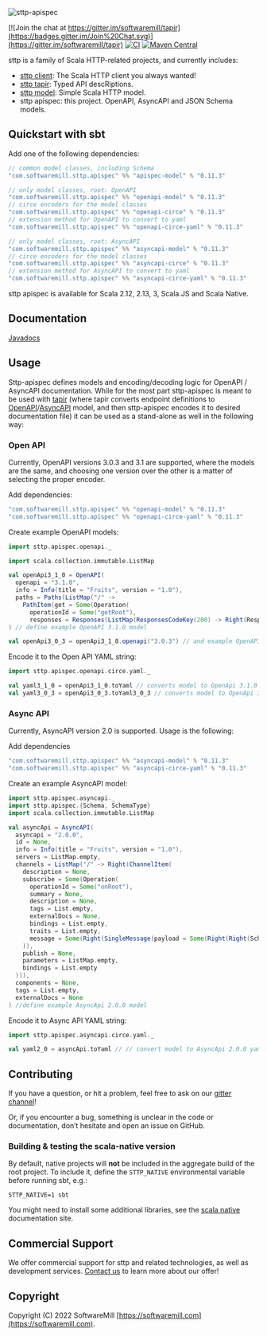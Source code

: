 ![sttp-apispec](https://github.com/softwaremill/sttp-apispec/raw/master/banner.png)

[![Join the chat at https://gitter.im/softwaremill/tapir](https://badges.gitter.im/Join%20Chat.svg)](https://gitter.im/softwaremill/tapir)
[![CI](https://github.com/softwaremill/sttp-apispec/workflows/CI/badge.svg)](https://github.com/softwaremill/sttp-apispec/actions?query=workflow%3ACI+branch%3Amaster)
[![Maven Central](https://maven-badges.herokuapp.com/maven-central/com.softwaremill.sttp.apispec/apispec-model_2.12/badge.svg)](https://maven-badges.herokuapp.com/maven-central/com.softwaremill.sttp.apispec/apispec-model_2.13)

sttp is a family of Scala HTTP-related projects, and currently includes:

* [sttp client](https://github.com/softwaremill/sttp): The Scala HTTP client you always wanted!
* [sttp tapir](https://github.com/softwaremill/tapir): Typed API descRiptions.
* [sttp model](https://github.com/softwaremill/sttp-model): Simple Scala HTTP model.
* sttp apispec: this project. OpenAPI, AsyncAPI and JSON Schema models.

## Quickstart with sbt

Add one of the following dependencies:

```scala
// common model classes, including Schema
"com.softwaremill.sttp.apispec" %% "apispec-model" % "0.11.3"

// only model classes, root: OpenAPI
"com.softwaremill.sttp.apispec" %% "openapi-model" % "0.11.3"
// circe encoders for the model classes
"com.softwaremill.sttp.apispec" %% "openapi-circe" % "0.11.3"
// extension method for OpenAPI to convert to yaml
"com.softwaremill.sttp.apispec" %% "openapi-circe-yaml" % "0.11.3"

// only model classes, root: AsyncAPI
"com.softwaremill.sttp.apispec" %% "asyncapi-model" % "0.11.3"
// circe encoders for the model classes
"com.softwaremill.sttp.apispec" %% "asyncapi-circe" % "0.11.3"
// extension method for AsyncAPI to convert to yaml
"com.softwaremill.sttp.apispec" %% "asyncapi-circe-yaml" % "0.11.3"
```

sttp apispec is available for Scala 2.12, 2.13, 3, Scala.JS and Scala Native.

## Documentation

[Javadocs](https://www.javadoc.io/doc/com.softwaremill.sttp.apispec/apispec-model_2.12/latest/sttp/apispec/index.html)

## Usage

Sttp-apispec defines models and encoding/decoding logic for OpenAPI / AsyncAPI documentation.
While for the most part sttp-apispec is meant to be used with [tapir](https://github.com/softwaremill/tapir) 
(where tapir converts endpoint definitions to [OpenAPI](https://tapir.softwaremill.com/en/latest/docs/openapi.html)/[AsyncAPI](https://tapir.softwaremill.com/en/latest/docs/asyncapi.html) model, 
and then sttp-apispec encodes it to desired documentation file) it can be used as a stand-alone as well in the following way:

### Open API
Currently, OpenAPI versions 3.0.3 and 3.1 are supported, where the models are the same, 
and choosing one version over the other is a matter of selecting the proper encoder.

Add dependencies:
```scala
"com.softwaremill.sttp.apispec" %% "openapi-model" % "0.11.3"
"com.softwaremill.sttp.apispec" %% "openapi-circe-yaml" % "0.11.3"
```

Create example OpenAPI models:
```scala
import sttp.apispec.openapi._

import scala.collection.immutable.ListMap

val openApi3_1_0 = OpenAPI(
  openapi = "3.1.0",
  info = Info(title = "Fruits", version = "1.0"),
  paths = Paths(ListMap("/" ->
    PathItem(get = Some(Operation(
      operationId = Some("getRoot"),
      responses = Responses(ListMap(ResponsesCodeKey(200) -> Right(Response(description = "")))))))))
) // define example OpenAPI 3.1.0 model

val openApi3_0_3 = openApi3_1_0.openapi("3.0.3") // and example OpenAPI 3.0.3 model
```

Encode it to the Open API YAML string:
```scala
import sttp.apispec.openapi.circe.yaml._

val yaml3_1_0 = openApi3_1_0.toYaml // converts model to OpenApi 3.1.0 yaml string
val yaml3_0_3 = openApi3_0_3.toYaml3_0_3 // converts model to OpenApi 3.0.3 yaml string
```

### Async API
Currently, AsyncAPI version 2.0 is supported. 
Usage is the following:

Add dependencies
```scala
"com.softwaremill.sttp.apispec" %% "asyncapi-model" % "0.11.3"
"com.softwaremill.sttp.apispec" %% "asyncapi-circe-yaml" % "0.11.3"
```

Create an example AsyncAPI model:
```scala
import sttp.apispec.asyncapi._
import sttp.apispec.{Schema, SchemaType}
import scala.collection.immutable.ListMap

val asyncApi = AsyncAPI(
  asyncapi = "2.0.0",
  id = None,
  info = Info(title = "Fruits", version = "1.0"),
  servers = ListMap.empty,
  channels = ListMap("/" -> Right(ChannelItem(
    description = None,
    subscribe = Some(Operation(
      operationId = Some("onRoot"),
      summary = None,
      description = None,
      tags = List.empty,
      externalDocs = None,
      bindings = List.empty,
      traits = List.empty,
      message = Some(Right(SingleMessage(payload = Some(Right(Right(Schema(SchemaType.Integer))))))),
    )),
    publish = None,
    parameters = ListMap.empty,
    bindings = List.empty
  ))),
  components = None,
  tags = List.empty,
  externalDocs = None
) //define example AsyncApi 2.0.0 model
```

Encode it to Async API YAML string:
```scala
import sttp.apispec.asyncapi.circe.yaml._

val yaml2_0 = asyncApi.toYaml // // convert model to AsyncApi 2.0.0 yaml string
```

## Contributing

If you have a question, or hit a problem, feel free to ask on our [gitter channel](https://gitter.im/softwaremill/tapir)!

Or, if you encounter a bug, something is unclear in the code or documentation, don’t hesitate and open an issue on GitHub.

### Building & testing the scala-native version

By default, native projects will **not** be included in the aggregate build of the root project. To include it, define the `STTP_NATIVE` environmental variable before running sbt, e.g.:

```
STTP_NATIVE=1 sbt
```

You might need to install some additional libraries, see the [scala native](http://www.scala-native.org/en/latest/user/setup.html) documentation site.

## Commercial Support

We offer commercial support for sttp and related technologies, as well as development services. [Contact us](https://softwaremill.com) to learn more about our offer!

## Copyright

Copyright (C) 2022 SoftwareMill [https://softwaremill.com](https://softwaremill.com).
